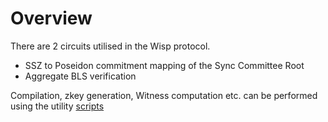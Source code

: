 # Overview

There are 2 circuits utilised in the Wisp protocol.

- SSZ to Poseidon commitment mapping of the Sync Committee Root
- Aggregate BLS verification

Compilation, zkey generation, Witness computation etc. can be performed using the utility [scripts](../scripts/README.md)